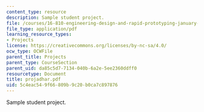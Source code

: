 ```yaml
---
content_type: resource
description: Sample student project.
file: /courses/16-810-engineering-design-and-rapid-prototyping-january-iap-2007/5c4eac549f66809b9c20b0ca7c897876_projadhar.pdf
file_type: application/pdf
learning_resource_types:
- Projects
license: https://creativecommons.org/licenses/by-nc-sa/4.0/
ocw_type: OCWFile
parent_title: Projects
parent_type: CourseSection
parent_uid: da85c5d7-7134-040b-6a2e-5ee2360ddff0
resourcetype: Document
title: projadhar.pdf
uid: 5c4eac54-9f66-809b-9c20-b0ca7c897876
---
```

Sample student project.
